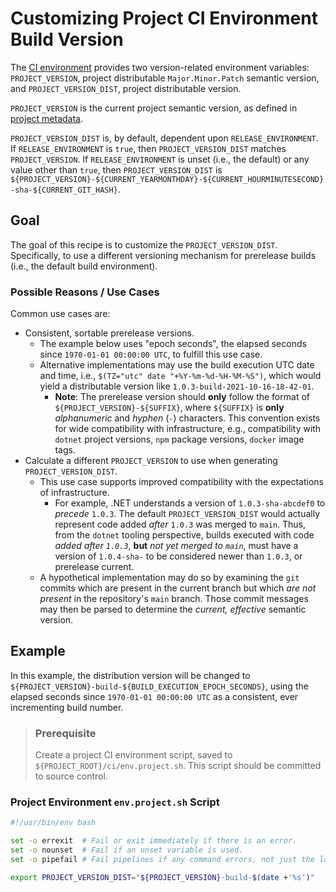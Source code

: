 # Customizing Project CI Environment Build Version

The [CI environment][ci-library] provides two version-related environment variables: `PROJECT_VERSION`, project distributable `Major.Minor.Patch` semantic version, and `PROJECT_VERSION_DIST`, project distributable version.

`PROJECT_VERSION` is the current project semantic version, as defined in [project metadata][project-structure].

`PROJECT_VERSION_DIST` is, by default, dependent upon `RELEASE_ENVIRONMENT`. If `RELEASE_ENVIRONMENT` is `true`, then `PROJECT_VERSION_DIST` matches `PROJECT_VERSION`. If `RELEASE_ENVIRONMENT` is unset (i.e., the default) or any value other than `true`, then `PROJECT_VERSION_DIST` is `${PROJECT_VERSION}-${CURRENT_YEARMONTHDAY}-${CURRENT_HOURMINUTESECOND}-sha-${CURRENT_GIT_HASH}`.

## Goal

The goal of this recipe is to customize the `PROJECT_VERSION_DIST`. Specifically, to use a different versioning mechanism for prerelease builds (i.e., the default build environment).

### Possible Reasons / Use Cases

Common use cases are:

* Consistent, sortable prerelease versions.
  * The example below uses "epoch seconds", the elapsed seconds since `1970-01-01 00:00:00 UTC`, to fulfill this use case.
  * Alternative implementations may use the build execution UTC date and time, i.e., `$(TZ="utc" date "+%Y-%m-%d-%H-%M-%S")`, which would yield a distributable version like `1.0.3-build-2021-10-16-18-42-01`.
    * **Note**: The prerelease version should **only** follow the format of `${PROJECT_VERSION}-${SUFFIX}`, where `${SUFFIX}` is **only** _alphanumeric_ and _hyphen_ (`-`) characters. This convention exists for wide compatibility with infrastructure, e.g., compatibility with `dotnet` project versions, `npm` package versions, `docker` image tags.
* Calculate a different `PROJECT_VERSION` to use when generating `PROJECT_VERSION_DIST`.
  * This use case supports improved compatibility with the expectations of infrastructure.
    * For example, .NET understands a version of `1.0.3-sha-abcdef0` to _precede_ `1.0.3`. The default `PROJECT_VERSION_DIST` would actually represent code added _after_ `1.0.3` was merged to `main`. Thus, from the `dotnet` tooling perspective, builds executed with code _added after `1.0.3`_, **but** _not yet merged to `main`_, must have a version of `1.0.4-sha-` to be considered newer than `1.0.3`, or prerelease current.
  * A hypothetical implementation may do so by examining the `git` commits which are present in the current branch but which _are not present_ in the repository's `main` branch. Those commit messages may then be parsed to determine the _current, effective_ semantic version.

## Example

In this example, the distribution version will be changed to `${PROJECT_VERSION}-build-${BUILD_EXECUTION_EPOCH_SECONDS}`, using the elapsed seconds since `1970-01-01 00:00:00 UTC` as a consistent, ever incrementing build number.

> ### Prerequisite
>
> Create a project CI environment script, saved to `${PROJECT_ROOT}/ci/env.project.sh`. This script should be committed to source control.

### Project Environment `env.project.sh` Script

```bash
#!/usr/bin/env bash

set -o errexit  # Fail or exit immediately if there is an error.
set -o nounset  # Fail if an unset variable is used.
set -o pipefail # Fail pipelines if any command errors, not just the last one.

export PROJECT_VERSION_DIST="${PROJECT_VERSION}-build-$(date +'%s')"
```

[ci-library]: ../../../use/ci-library.md
[project-structure]: ../../../use/project-structure.md
